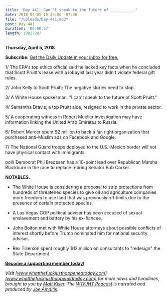 ```yaml
---
title: 'Day 441: Can''t speak to the future of __________.'
date: 2018-04-05 15:48:00 -07:00
file: "/uploads/Day-441.mp3"
post: Day 441
duration: '00:06:37'
length: 10827987
---
```


**Thursday, April 5, 2018**

**Subscribe:** [Get the Daily Update in your inbox for free.](https://whatthefuckjusthappenedtoday.com/subscribe/)

1/ The EPA's top ethics official said he lacked key facts when he concluded that Scott Pruitt's lease with a lobbyist last year didn't violate federal gift rules.

2/ John Kelly to Scott Pruitt: The negative stories need to stop.

3/ A White House spokesman: "I can't speak to the future of Scott Pruitt."

4/ Samantha Dravis, a top Pruitt aide, resigned to work in the private sector.

5/ A cooperating witness in Robert Mueller investigation may have information linking the United Arab Emirates to Russia.

6/ Robert Mercer spent $2 million to back a far-right organization that purchased anti-Muslim ads on Facebook and Google.

7/ The National Guard troops deployed to the U.S.-Mexico border will not have physical contact with immigrants.

poll/ Democrat Phil Bredesen has a 10-point lead over Republican Marsha Blackburn in the race to replace retiring Senator Bob Corker.

**NOTABLES.**

* The White House is considering a proposal to strip protections from hundreds of threatened species to give oil and agriculture companies more freedom to use land that was previously off-limits due to the presence of certain protected species.

* A Las Vegas GOP political adviser has been accused of sexual enslavement and battery by his ex-fiancee.

* John Bolton met with White House attorneys about possible conflicts of interest shortly before Trump nominated him for national security advisor.

* Rex Tillerson spent roughly $12 million on consultants to "redesign" the State Department.

**[Become a supporting member today!](https://whatthefuckjusthappenedtoday.com/membership/?utm_source=2017\+Donors&utm_campaign=8dccd905d9-&utm_medium=email&utm_term=0_3bd36f654c-8dccd905d9-169730397)**

*Visit [www.whatthefuckjusthappenedtoday.com](www.whatthefuckjusthappenedtoday.com) for more news and headlines, brought to you by [Matt Kiser](https://twitter.com/Matt_Kiser). The [WTFJHT Podcast](https://whatthefuckjusthappenedtoday.com/podcasts/) is narrated and produced by [Joe Amditis](https://twitter.com/jsamditis).*